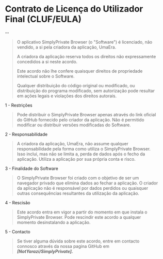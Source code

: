 # Contrato de Licença do Utilizador Final (CLUF/EULA)

--
>O aplicativo SimplyPrivate Browser (o "Software") é licenciado, não vendido, a si pela criadora da aplicação, UmaEra.
>
>A criadora da aplicação reserva todos os direitos não expressamente concedidos a si neste acordo.
>
>Este acordo não lhe confere quaisquer direitos de propriedade intelectual sobre o Software.
>
>Qualquer distribuição do código original ou modificado, ou distribuição do programa modificado, sem autorização pode resultar em ações legais e violações dos direitos autorais.

1 - Restrições

>Pode distribuir o SimplyPrivate Browser apenas através do link oficial do GitHub fornecido pelo criador da aplicação. Não é permitido modificar ou distribuir versões modificadas do Software.

2 - Responsabilidade

>A criadora da aplicação, UmaEra, não assume qualquer responsabilidade pela forma como utiliza o SimplyPrivate Browser. Isso inclui, mas não se limita a, perda de dados após o fecho da aplicação. Utiliza a aplicação por sua própria conta e risco.

3 - Finalidade do Software

>O SimplyPrivate Browser foi criado com o objetivo de ser um navegador privado que elimina dados ao fechar a aplicação. O criador da aplicação não é responsável por dados perdidos ou quaisquer outras consequências resultantes da utilização da aplicação.

4 - Rescisão

>Este acordo entra em vigor a partir do momento em que instala o SimplyPrivate Browser. Pode rescindir este acordo a qualquer momento desinstalando a aplicação.

5 - Contacto

>Se tiver alguma dúvida sobre este acordo, entre em contacto connosco através da nossa pagina GitHub em ***[NotYarazi/SimplyPrivate].***
